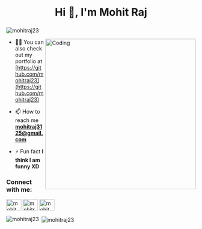 <h1 align="center">Hi 👋, I'm Mohit Raj</h1>
<h3 align="center"></h3>

<p align="left"> <img src="https://komarev.com/ghpvc/?username=mohitraj23&label=Profile%20views&color=129e00&style=plastic" alt="mohitraj23" /> </p>
<img align="right" alt="Coding" width="400" src="https://cdn.dribbble.com/users/2646423/screenshots/5507196/computer.gif">

- 👨‍💻 You can also check out my portfolio at [https://github.com/mohitraj23](https://github.com/mohitraj23)

- 📫 How to reach me **mohitraj3125@gmail.com**

- ⚡ Fun fact **I think I am funny XD**

<h3 align="left">Connect with me:</h3>
<p align="left">
<a href="https://twitter.com/mohit_singh_23" target="blank"><img align="center" src="https://cdn.jsdelivr.net/npm/simple-icons@3.0.1/icons/twitter.svg" alt="mohit_singh_23" height="30" width="40" /></a> 
<a href="https://www.linkedin.com/in/mohit-r-06156b200/" target="blank"><img align="center" src="https://cdn.jsdelivr.net/npm/simple-icons@3.0.1/icons/linkedin.svg" alt="mohitraj23" height="30" width="40" /></a>
<a href="https://www.instagram.com/mohit.singhh/" target="blank"><img align="center" src="https://cdn.jsdelivr.net/npm/simple-icons@3.0.1/icons/instagram.svg" alt="mohit.singhh" height="30" width="40" /></a>
</p>

<!--
<h3 align="left">Languages and Tools:</h3>
<p align="left"> <a href="https://www.cprogramming.com/" target="_blank">  <img src="https://devicons.github.io/devicon/devicon.git/icons/cplusplus/cplusplus-original.svg" alt="cplusplus" width="40" height="40"/> </a> <a href="https://www.w3schools.com/css/" target="_blank"> <img src="https://devicons.github.io/devicon/devicon.git/icons/css3/css3-original-wordmark.svg" alt="css3" width="40" height="40"/> </a> <a href="https://www.figma.com/" target="_blank"> <img src="https://www.vectorlogo.zone/logos/figma/figma-icon.svg" alt="figma" width="40" height="40"/> </a> <a href="https://flutter.dev" target="_blank"> <img src="https://www.vectorlogo.zone/logos/flutterio/flutterio-icon.svg" alt="flutter" width="40" height="40"/> </a> <a href="https://git-scm.com/" target="_blank"> <img src="https://www.vectorlogo.zone/logos/git-scm/git-scm-icon.svg" alt="git" width="40" height="40"/> </a> <a href="https://www.w3.org/html/" target="_blank"> <img src="https://devicons.github.io/devicon/devicon.git/icons/html5/html5-original-wordmark.svg" alt="html5" width="40" height="40"/> </a> <a href="https://www.linux.org/" target="_blank"> <img src="https://devicons.github.io/devicon/devicon.git/icons/linux/linux-original.svg" alt="linux" width="40" height="40"/> </a> <a href="https://www.photoshop.com/en" target="_blank"> <img src="https://devicons.github.io/devicon/devicon.git/icons/photoshop/photoshop-plain.svg" alt="photoshop" width="40" height="40"/> </a> <a href="https://www.python.org" target="_blank"> <img src="https://devicons.github.io/devicon/devicon.git/icons/python/python-original.svg" alt="python" width="40" height="40"/> </a> </p>
-->

<p><img align="left" src="https://github-readme-stats.vercel.app/api/top-langs?username=mohitraj23&show_icons=true&locale=en&layout=compact" alt="mohitraj23" /></p>

<p>&nbsp;<img align="center" src="https://github-readme-stats.vercel.app/api?username=mohitraj23&show_icons=true&locale=en" alt="mohitraj23" /></p>
